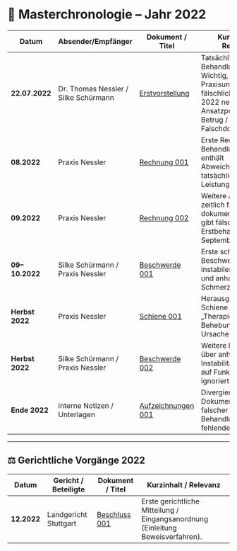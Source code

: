 # 📑 Masterchronologie – Jahr 2022

| Datum              | Absender/Empfänger        | Dokument / Titel | Kurzinhalt / Relevanz |
|--------------------|---------------------------|------------------|-----------------------|
| **22.07.2022**     | Dr. Thomas Nessler / Silke Schürmann | [Erstvorstellung](belege/erstvorstellung.pdf) | Tatsächlicher Behandlungsbeginn. Wichtig, da Praxisunterlagen fälschlich September 2022 nennen → Ansatzpunkt für Betrug / Falschdokumentation. |
| **08.2022**        | Praxis Nessler            | [Rechnung 001](belege/rechnung_001.pdf) | Erste Rechnung nach Behandlungsbeginn – enthält Abweichungen zur tatsächlichen Leistung. |
| **09.2022**        | Praxis Nessler            | [Rechnung 002](belege/rechnung_002.pdf) | Weitere Abrechnung, zeitlich falsch dokumentiert (Praxis gibt fälschlich Erstbehandlung im September an). |
| **09–10.2022**     | Silke Schürmann / Praxis Nessler | [Beschwerde 001](schreiben/beschwerde_001.pdf) | Erste schriftliche Beschwerden wegen instabilem Material und anhaltenden Schmerzen. |
| **Herbst 2022**    | Praxis Nessler            | [Schiene 001](belege/schiene_herbst2022.pdf) | Herausgabe einer Schiene als „Therapie“ – ohne Behebung der Ursache. |
| **Herbst 2022**    | Silke Schürmann / Praxis Nessler | [Beschwerde 002](schreiben/beschwerde_002.pdf) | Weitere Beschwerden über anhaltende Instabilität, Hinweis auf Funktionsanalyse ignoriert. |
| **Ende 2022**      | interne Notizen / Unterlagen | [Aufzeichnungen 001](notizen/notiz_ende2022.pdf) | Divergierende Dokumentation (z. B. falscher Behandlungsbeginn, fehlende Aufklärung). |

---

## ⚖️ Gerichtliche Vorgänge 2022

| Datum              | Gericht / Beteiligte      | Dokument / Titel | Kurzinhalt / Relevanz |
|--------------------|---------------------------|------------------|-----------------------|
| **12.2022**        | Landgericht Stuttgart     | [Beschluss 001](schreiben/beschluss_2022_001.pdf) | Erste gerichtliche Mitteilung / Eingangsanordnung (Einleitung Beweisverfahren). |
